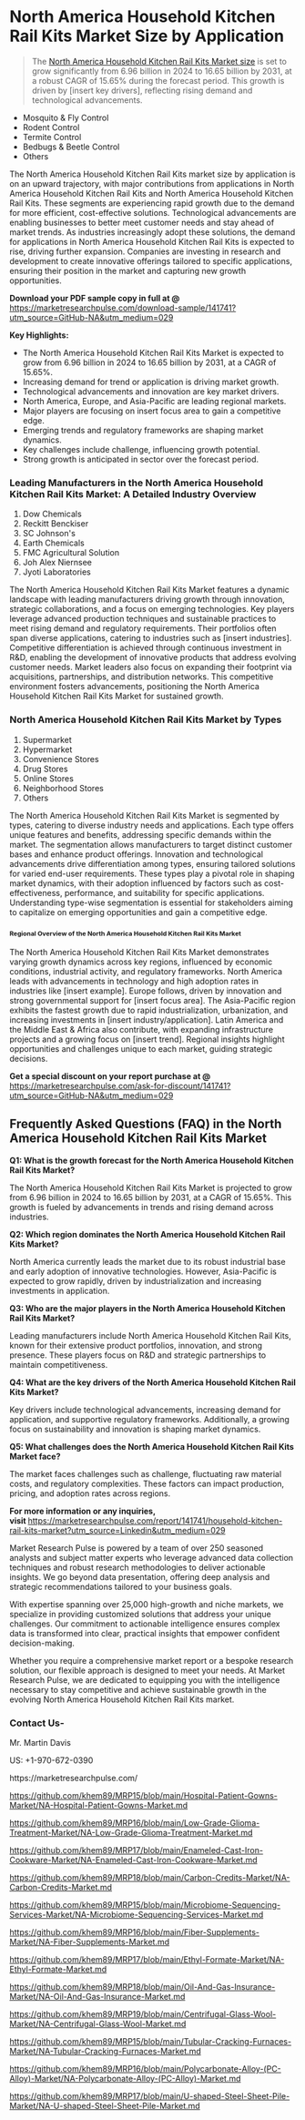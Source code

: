 <h1>North America Household Kitchen Rail Kits Market&nbsp;Size by Application</h1><blockquote><p>The <a href="https://marketresearchpulse.com/download-sample/141741?utm_source=GitHub-NA&amp;utm_medium=029">North America Household Kitchen Rail Kits Market size</a> is set to grow significantly from 6.96 billion in 2024 to 16.65 billion by 2031, at a robust CAGR of 15.65% during the forecast period. This growth is driven by [insert key drivers], reflecting rising demand and technological advancements.</p></blockquote><ul><li>Mosquito & Fly Control<li> Rodent Control<li> Termite Control<li> Bedbugs & Beetle Control<li> Others</li></ul><p>The North America Household Kitchen Rail Kits market size by application is on an upward trajectory, with major contributions from applications in North America Household Kitchen Rail Kits and North America Household Kitchen Rail Kits. These segments are experiencing rapid growth due to the demand for more efficient, cost-effective solutions. Technological advancements are enabling businesses to better meet customer needs and stay ahead of market trends. As industries increasingly adopt these solutions, the demand for applications in North America Household Kitchen Rail Kits is expected to rise, driving further expansion. Companies are investing in research and development to create innovative offerings tailored to specific applications, ensuring their position in the market and capturing new growth opportunities.</p><p><strong>Download your PDF sample copy in full at @ </strong><a href="https://marketresearchpulse.com/download-sample/141741?utm_source=GitHub-NA&amp;utm_medium=029">https://marketresearchpulse.com/download-sample/141741?utm_source=GitHub-NA&amp;utm_medium=029</a></p><p><strong>Key Highlights: </strong></p><ul><li>The North America Household Kitchen Rail Kits Market is expected to grow from 6.96 billion in 2024 to 16.65 billion by 2031, at a CAGR of 15.65%.</li><li>Increasing demand for trend or application is driving market growth.</li><li>Technological advancements and innovation are key market drivers.</li><li>North America, Europe, and Asia-Pacific are leading regional markets.</li><li>Major players are focusing on insert focus area to gain a competitive edge.</li><li>Emerging trends and regulatory frameworks are shaping market dynamics.</li><li>Key challenges include challenge, influencing growth potential.</li><li>Strong growth is anticipated in sector over the forecast period.</li></ul><h3>Leading Manufacturers in the North America Household Kitchen Rail Kits Market: A Detailed Industry Overview</h3><ol><li>Dow Chemicals</li><li>Reckitt Benckiser</li><li>SC Johnson's</li><li>Earth Chemicals</li><li>FMC Agricultural Solution</li><li>Joh Alex Niernsee</li><li>Jyoti Laboratories</li></ol><div class="flex max-w-full flex-col flex-grow"><div class="min-h-8 text-message flex w-full flex-col items-end gap-2 whitespace-normal break-words [.text-message+&amp;]:mt-5" dir="auto" data-message-author-role="assistant" data-message-id="fd8432e4-4910-450d-b182-61b7bfb0a01f" data-message-model-slug="gpt-4o"><div class="flex w-full flex-col gap-1 empty:hidden first:pt-[3px]"><div class="markdown prose w-full break-words dark:prose-invert light"><p>The North America Household Kitchen Rail Kits Market features a dynamic landscape with leading manufacturers driving growth through innovation, strategic collaborations, and a focus on emerging technologies. Key players leverage advanced production techniques and sustainable practices to meet rising demand and regulatory requirements. Their portfolios often span diverse applications, catering to industries such as [insert industries]. Competitive differentiation is achieved through continuous investment in R&amp;D, enabling the development of innovative products that address evolving customer needs. Market leaders also focus on expanding their footprint via acquisitions, partnerships, and distribution networks. This competitive environment fosters advancements, positioning the North America Household Kitchen Rail Kits Market for sustained growth.</p></div></div></div></div><h3>North America Household Kitchen Rail Kits Market by Types</h3><ol><li>Supermarket<li> Hypermarket<li> Convenience Stores<li> Drug Stores<li> Online Stores<li> Neighborhood Stores<li> Others</li></ol><div class="flex max-w-full flex-col flex-grow"><div class="min-h-8 text-message flex w-full flex-col items-end gap-2 whitespace-normal break-words [.text-message+&amp;]:mt-5" dir="auto" data-message-author-role="assistant" data-message-id="084470be-0bb7-4664-bddf-5156b4f41249" data-message-model-slug="gpt-4o-mini"><div class="flex w-full flex-col gap-1 empty:hidden first:pt-[3px]"><div class="markdown prose w-full break-words dark:prose-invert light"><p>The North America Household Kitchen Rail Kits Market is segmented by types, catering to diverse industry needs and applications. Each type offers unique features and benefits, addressing specific demands within the market. The segmentation allows manufacturers to target distinct customer bases and enhance product offerings. Innovation and technological advancements drive differentiation among types, ensuring tailored solutions for varied end-user requirements. These types play a pivotal role in shaping market dynamics, with their adoption influenced by factors such as cost-effectiveness, performance, and suitability for specific applications. Understanding type-wise segmentation is essential for stakeholders aiming to capitalize on emerging opportunities and gain a competitive edge.</p></div></div></div></div><h3><span style="font-size: 11px;">Regional Overview of the North America Household Kitchen Rail Kits Market</span></h3><div class="flex max-w-full flex-col flex-grow"><div class="min-h-8 text-message flex w-full flex-col items-end gap-2 whitespace-normal break-words [.text-message+&amp;]:mt-5" dir="auto" data-message-author-role="assistant" data-message-id="e9038762-ce64-4e30-91c9-9bd413514231" data-message-model-slug="gpt-4o-mini"><div class="flex w-full flex-col gap-1 empty:hidden first:pt-[3px]"><div class="markdown prose w-full break-words dark:prose-invert light"><p>The North America Household Kitchen Rail Kits Market demonstrates varying growth dynamics across key regions, influenced by economic conditions, industrial activity, and regulatory frameworks. North America leads with advancements in technology and high adoption rates in industries like [insert example]. Europe follows, driven by innovation and strong governmental support for [insert focus area]. The Asia-Pacific region exhibits the fastest growth due to rapid industrialization, urbanization, and increasing investments in [insert industry/application]. Latin America and the Middle East &amp; Africa also contribute, with expanding infrastructure projects and a growing focus on [insert trend]. Regional insights highlight opportunities and challenges unique to each market, guiding strategic decisions.</p></div></div></div></div><p><strong>Get a special discount on your report purchase at @ </strong><a href="https://marketresearchpulse.com/ask-for-discount/141741?utm_source=GitHub-NA&amp;utm_medium=029">https://marketresearchpulse.com/ask-for-discount/141741?utm_source=GitHub-NA&amp;utm_medium=029</a></p><h2>Frequently Asked Questions (FAQ) in the North America Household Kitchen Rail Kits Market</h2><p><strong>Q1: What is the growth forecast for the North America Household Kitchen Rail Kits Market?</strong></p><p>The North America Household Kitchen Rail Kits Market is projected to grow from 6.96 billion in 2024 to 16.65 billion by 2031, at a CAGR of 15.65%. This growth is fueled by advancements in trends and rising demand across industries.</p><p><strong>Q2: Which region dominates the North America Household Kitchen Rail Kits Market?</strong></p><p>North America currently leads the market due to its robust industrial base and early adoption of innovative technologies. However, Asia-Pacific is expected to grow rapidly, driven by industrialization and increasing investments in application.</p><p><strong>Q3: Who are the major players in the North America Household Kitchen Rail Kits Market?</strong></p><p>Leading manufacturers include North America Household Kitchen Rail Kits, known for their extensive product portfolios, innovation, and strong presence. These players focus on R&amp;D and strategic partnerships to maintain competitiveness.</p><p><strong>Q4: What are the key drivers of the North America Household Kitchen Rail Kits Market?</strong></p><p>Key drivers include technological advancements, increasing demand for application, and supportive regulatory frameworks. Additionally, a growing focus on sustainability and innovation is shaping market dynamics.</p><p><strong>Q5: What challenges does the North America Household Kitchen Rail Kits Market face?</strong></p><p>The market faces challenges such as challenge, fluctuating raw material costs, and regulatory complexities. These factors can impact production, pricing, and adoption rates across regions.</p><p><strong>For more information or any inquiries, visit&nbsp;</strong><a href="https://marketresearchpulse.com/report/141741/household-kitchen-rail-kits-market?utm_source=Linkedin&utm_medium=029">https://marketresearchpulse.com/report/141741/household-kitchen-rail-kits-market?utm_source=Linkedin&utm_medium=029</a></p><p>Market Research Pulse is powered by a team of over 250 seasoned analysts and subject matter experts who leverage advanced data collection techniques and robust research methodologies to deliver actionable insights. We go beyond data presentation, offering deep analysis and strategic recommendations tailored to your business goals.</p><p>With expertise spanning over 25,000 high-growth and niche markets, we specialize in providing customized solutions that address your unique challenges. Our commitment to actionable intelligence ensures complex data is transformed into clear, practical insights that empower confident decision-making.</p><p>Whether you require a comprehensive market report or a bespoke research solution, our flexible approach is designed to meet your needs. At Market Research Pulse, we are dedicated to equipping you with the intelligence necessary to stay competitive and achieve sustainable growth in the evolving North America Household Kitchen Rail Kits market.</p><h3><strong>Contact Us-</strong></h3><p>Mr. Martin Davis</p><p>US: +1-970-672-0390</p><p>https://marketresearchpulse.com/</p><p><a href="https://github.com/khem89/MRP15/blob/main/Hospital-Patient-Gowns-Market/NA-Hospital-Patient-Gowns-Market.md">https://github.com/khem89/MRP15/blob/main/Hospital-Patient-Gowns-Market/NA-Hospital-Patient-Gowns-Market.md</a></p><p><a href="https://github.com/khem89/MRP16/blob/main/Low-Grade-Glioma-Treatment-Market/NA-Low-Grade-Glioma-Treatment-Market.md">https://github.com/khem89/MRP16/blob/main/Low-Grade-Glioma-Treatment-Market/NA-Low-Grade-Glioma-Treatment-Market.md</a></p><p><a href="https://github.com/khem89/MRP17/blob/main/Enameled-Cast-Iron-Cookware-Market/NA-Enameled-Cast-Iron-Cookware-Market.md">https://github.com/khem89/MRP17/blob/main/Enameled-Cast-Iron-Cookware-Market/NA-Enameled-Cast-Iron-Cookware-Market.md</a></p><p><a href="https://github.com/khem89/MRP18/blob/main/Carbon-Credits-Market/NA-Carbon-Credits-Market.md">https://github.com/khem89/MRP18/blob/main/Carbon-Credits-Market/NA-Carbon-Credits-Market.md</a></p><p><a href="https://github.com/khem89/MRP15/blob/main/Microbiome-Sequencing-Services-Market/NA-Microbiome-Sequencing-Services-Market.md">https://github.com/khem89/MRP15/blob/main/Microbiome-Sequencing-Services-Market/NA-Microbiome-Sequencing-Services-Market.md</a></p><p><a href="https://github.com/khem89/MRP16/blob/main/Fiber-Supplements-Market/NA-Fiber-Supplements-Market.md">https://github.com/khem89/MRP16/blob/main/Fiber-Supplements-Market/NA-Fiber-Supplements-Market.md</a></p><p><a href="https://github.com/khem89/MRP17/blob/main/Ethyl-Formate-Market/NA-Ethyl-Formate-Market.md">https://github.com/khem89/MRP17/blob/main/Ethyl-Formate-Market/NA-Ethyl-Formate-Market.md</a></p><p><a href="https://github.com/khem89/MRP18/blob/main/Oil-And-Gas-Insurance-Market/NA-Oil-And-Gas-Insurance-Market.md">https://github.com/khem89/MRP18/blob/main/Oil-And-Gas-Insurance-Market/NA-Oil-And-Gas-Insurance-Market.md</a></p><p><a href="https://github.com/khem89/MRP19/blob/main/Centrifugal-Glass-Wool-Market/NA-Centrifugal-Glass-Wool-Market.md">https://github.com/khem89/MRP19/blob/main/Centrifugal-Glass-Wool-Market/NA-Centrifugal-Glass-Wool-Market.md</a></p><p><a href="https://github.com/khem89/MRP15/blob/main/Tubular-Cracking-Furnaces-Market/NA-Tubular-Cracking-Furnaces-Market.md">https://github.com/khem89/MRP15/blob/main/Tubular-Cracking-Furnaces-Market/NA-Tubular-Cracking-Furnaces-Market.md</a></p><p><a href="https://github.com/khem89/MRP16/blob/main/Polycarbonate-Alloy-(PC-Alloy)-Market/NA-Polycarbonate-Alloy-(PC-Alloy)-Market.md">https://github.com/khem89/MRP16/blob/main/Polycarbonate-Alloy-(PC-Alloy)-Market/NA-Polycarbonate-Alloy-(PC-Alloy)-Market.md</a></p><p><a href="https://github.com/khem89/MRP17/blob/main/U-shaped-Steel-Sheet-Pile-Market/NA-U-shaped-Steel-Sheet-Pile-Market.md">https://github.com/khem89/MRP17/blob/main/U-shaped-Steel-Sheet-Pile-Market/NA-U-shaped-Steel-Sheet-Pile-Market.md</a></p>
